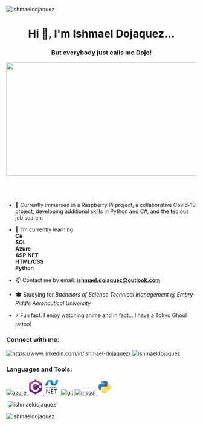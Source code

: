 <p align="left"> <img src="https://komarev.com/ghpvc/?username=ishmaeldojaquez&label=Profile%20views&color=0e75b6&style=flat" alt="ishmaeldojaquez" /> </p>
<h1 align="center">Hi 👋, I'm Ishmael Dojaquez...</h1>
<h3 align="center">But everybody just calls me Dojo!</h3>
<img src="https://c4.wallpaperflare.com/wallpaper/460/445/99/anime-crossover-aang-avatar-angel-beats-wallpaper-preview.jpg" width="1400" height="300"

<br>
<br>
<br>
<br>
<br>

- 📝 Currently immersed in a Raspberry Pi project, a collaborative Covid-19 project, developing additional skills in Python and C#, and the tedious job search.

- 🌱 I’m currently learning 
        <br>**C#
        <br>SQL
        <br>Azure
        <br>ASP.NET
        <br>HTML/CSS
        <br>Python**

- 📫 Contact me by email: **ishmael.dojaquez@outlook.com**

- 🎓 Studying for *Bachelors of Science Technical Management* @ *Embry-Riddle Aeronautical University*

- ⚡ Fun fact: I enjoy watching anime and in fact... I have a Tokyo Ghoul tattoo! 

<h3 align="left">Connect with me:</h3>
<p align="left">
<a href="https://linkedin.com/in/https://www.linkedin.com/in/ishmael-dojaquez/" target="blank"><img align="center" src="https://cdn.jsdelivr.net/npm/simple-icons@3.0.1/icons/linkedin.svg" alt="https://www.linkedin.com/in/ishmael-dojaquez/" height="30" width="40" /></a>
<a href="https://www.leetcode.com/ishmaeldojaquez" target="blank"><img align="center" src="https://cdn.jsdelivr.net/npm/simple-icons@3.0.1/icons/leetcode.svg" alt="ishmaeldojaquez" height="30" width="40" /></a>
</p>

<h3 align="left">Languages and Tools:</h3>
<p align="left"> <a href="https://azure.microsoft.com/en-in/" target="_blank"> <img src="https://www.vectorlogo.zone/logos/microsoft_azure/microsoft_azure-icon.svg" alt="azure" width="40" height="40"/> </a> <a href="https://www.w3schools.com/cs/" target="_blank"> <img src="https://raw.githubusercontent.com/devicons/devicon/master/icons/csharp/csharp-original.svg" alt="csharp" width="40" height="40"/> </a> <a href="https://dotnet.microsoft.com/" target="_blank"> <img src="https://raw.githubusercontent.com/devicons/devicon/master/icons/dot-net/dot-net-original-wordmark.svg" alt="dotnet" width="40" height="40"/> </a> <a href="https://git-scm.com/" target="_blank"> <img src="https://www.vectorlogo.zone/logos/git-scm/git-scm-icon.svg" alt="git" width="40" height="40"/> </a> <a href="https://www.microsoft.com/en-us/sql-server" target="_blank"> <img src="https://cdn.worldvectorlogo.com/logos/microsoft-sql-server.svg" alt="mssql" width="40" height="40"/> </a> <a href="https://www.python.org" target="_blank"> <img src="https://raw.githubusercontent.com/devicons/devicon/master/icons/python/python-original.svg" alt="python" width="40" height="40"/> </a> </p>

<p>&nbsp;<img align="center" src="https://github-readme-stats.vercel.app/api?username=ishmaeldojaquez&show_icons=true&locale=en" alt="ishmaeldojaquez" /></p>
<p><img align="left" src="https://github-readme-stats.vercel.app/api/top-langs?username=ishmaeldojaquez&show_icons=true&locale=en&layout=compact" alt="ishmaeldojaquez" /></p>

